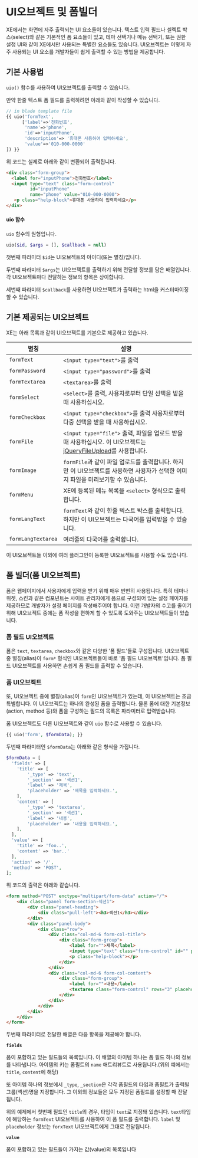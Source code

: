 # UI오브젝트 및 폼빌더

XE에서는 화면에 자주 출력되는 UI 요소들이 있습니다. 텍스트 입력 필드나 셀렉트 박스(select)와 같은 기본적인 폼 요소들이 있고, 테마 선택기나 메뉴 선택기, 또는 권한 설정 UI와 같이 XE에서만 사용되는 특별한 요소들도 있습니다. UI오브젝트는 이렇게 자주 사용되는 UI 요소를 개발자들이 쉽게 출력할 수 있는 방법을 제공합니다. 


## 기본 사용법

`uio()` 함수를 사용하여 UI오브젝트를 출력할 수 있습니다.

만약 한줄 텍스트 폼 필드를 출력하려면 아래와 같이 작성할 수 있습니다.

```php
// in blade template file
{{ uio('formText', 
      ['label'=>'전화번호', 
       'name'=>'phone', 
       'id'=>'inputPhone', 
       'description'=> '휴대폰 사용하여 입력하세요', 
       'value'=>'010-000-0000'
]) }}
```
위 코드는 실제로 아래와 같이 변환되어 출력됩니다.

```html
<div class="form-group">
  <label for="inputPhone">전화번호</label>
  <input type="text" class="form-control" 
         id="inputPhone"
         name="phone" value="010-000-0000">
   <p class="help-block">휴대폰 사용하여 입력하세요</p>
</div>
```


#### uio 함수

`uio` 함수의 원형입니다.

```php
uio($id, $args = [], $callback = null)
```

첫번째 파라미터 `$id`는 UI오브젝트의 아이디(또는 별칭)입니다.

두번째 파라미터 `$args`는 UI오브젝트를 출력하기 위해 전달할 정보를 담은 배열입니다. 각 UI오브젝트마다 전달하는 정보의 항목은 상이합니다.

세번째 파라미터 `$callback`를 사용하면 UI오브젝트가 출력하는 html을 커스터마이징할 수 있습니다.


## 기본 제공되는 UI오브젝트

XE는 아래 목록과 같이 UI오브젝트를 기본으로 제공하고 있습니다. 


|별칭|설명|
|--|--|
| `formText` | `<input type="text">`를 출력 |
| `formPassword` | `<input type="password">`를 출력 |
| `formTextarea` | `<textarea>`를 출력 |
| `formSelect` | `<select>`를 출력, 사용자로부터 단일 선택을 받을 때 사용하십시오. |
| `formCheckbox` | `<input type="checkbox">`를 출력 사용자로부터 다중 선택을 받을 때 사용하십시오. |
| `formFile` | `<input type="file">` 출력, 파일을 업로드 받을 때 사용하십시오. 이 UI오브젝트는 [jQueryFileUpload](https://blueimp.github.io/jQuery-File-Upload/)를 사용합니다. |
| `formImage` | `formFile`과 같이 파일 업로드를 출력합니다. 하지만 이 UI오브젝트를 사용하면 사용자가 선택한 이미지 파일을 미리보기할 수 있습니다. |
| `formMenu` | XE에 등록된 메뉴 목록을 `<select>` 형식으로 출력합니다. |
| `formLangText` | `formText`와 같이 한줄 텍스트 박스를 출력합니다. 하지만 이 UI오브젝트는 다국어를 입력받을 수 있습니다. |
| `formLangTextarea` | 여러줄의 다국어를 출력합니다. |

이 UI오브젝트들 이외에 여러 플러그인이 등록한 UI오브젝트를 사용할 수도 있습니다.


## 폼 빌더(폼 UI오브젝트)

폼은 웹페이지에서 사용자에게 입력을 받기 위해 매우 빈번히 사용됩니다. 특히 테마나 위젯, 스킨과 같은 컴포넌트는 사이트 관리자에게 폼으로 구성되어 있는 설정 페이지를 제공하므로 개발자가 설정 페이지를 작성해주어야 합니다. 이런 개발자의 수고를 줄이기 위해 UI오브젝트 중에는 폼 작성을 편하게 할 수 있도록 도와주는 UI오브젝트들이 있습니다.

### 폼 필드 UI오브젝트

폼은 `text`, `textarea`, `checkbox`와 같은 다양한 '폼 필드'들로 구성됩니다. UI오브젝트 중 별칭(alias)이 `form*` 형식인 UI오브젝트들이 바로 '폼 필드 UI오브젝트'입니다. 폼 필드 UI오브젝트를 사용하면 손쉽게 폼 필드를 출력할 수 있습니다.

### 폼 UI오브젝트
또, UI오브젝트 중에 별칭(alias)이 `form`인 UI오브젝트가 있는데, 이 UI오브젝트는 조금 특별합니다. 이 UI오브젝트는 하나의 완성된 폼을 출력합니다. 물론 폼에 대한 기본정보(action, method 등)와 폼을 구성하는 필드의 목록은 파라미터로 입력받습니다.

폼 UI오브젝트도 다른 UI오브젝트와 같이 `uio` 함수로 사용할 수 있습니다.

```php
{{ uio('form', $formData); }}
```

두번째 파라미터인 `$formData`는 아래와 같은 형식을 가집니다.

```php
$formData = [
  'fields' => [
    'title' => [
        '_type' => 'text',
        '_section' => '섹션1',
        'label' => '제목',
        'placeholder' => '제목을 입력하세요.',
    ],
    'content' => [
        '_type' => 'textarea',
        '_section' => '섹션1',
        'label' => '내용',
        'placeholder' => '내용을 입력하세요.',
    ],
  ],
  'value' => [
    'title' => 'foo..',
    'content' => 'bar..'
  ],
  'action' => '/',
  'method' => 'POST',
];
```

위 코드의 출력은 아래와 같습니다.

```html
<form method="POST" enctype="multipart/form-data" action="/">
    <div class="panel form-section-섹션1">
        <div class="panel-heading">
            <div class="pull-left"><h3>섹션1</h3></div>
        </div>
        <div class="panel-body">
            <div class="row">
                <div class="col-md-6 form-col-title">
                    <div class="form-group">
                        <label for="">제목</label>
                        <input type="text" class="form-control" id="" placeholder="제목을 입력하세요." name="title" value="foo..">
                        <p class="help-block"></p>
                    </div>
                </div>
                <div class="col-md-6 form-col-content">
                    <div class="form-group">
                        <label for="">내용</label>
                        <textarea class="form-control" rows="3" placeholder="내용을 입력하세요." name="content">bar..</textarea>
                    </div>
                </div>
            </div>
        </div>
    </div>
</form>
```

두번째 파라미터로 전달한 배열은 다음 항목을 제공해야 합니다.

**`fields`**

폼이 포함하고 있는 필드들의 목록입니다. 이 배열의 아이템 하나는 폼 필드 하나의 정보를 나타냅니다. 아이템의 키는 폼필트의 `name` 애트리뷰트로 사용됩니다.(위의 예에서는 `title`, `content`에 해당) 

또 아이템 하나의 정보에서 `_type`, `_section`은 각각 폼필드의 타입과 폼필트가 출력될 그룹(섹션)명을 지정합니다. 그 이외의 정보들은 모두 지정된 폼필드를 설정할 때 전달됩니다.

위의 예제에서 첫번째 필드인 `title`의 경우, 타입이 `text`로 지정돼 있습니다. `text`타입에 해당하는 `formText` UI오브젝트를 사용하여 이 폼 필드를 출력합니다. `label` 및 `placeholder` 정보는 `forxText` UI오브젝트에게 그대로 전달됩니다.

**`value`**

폼이 포함하고 있는 필드들이 가지는 값(value)의 목록입니다


